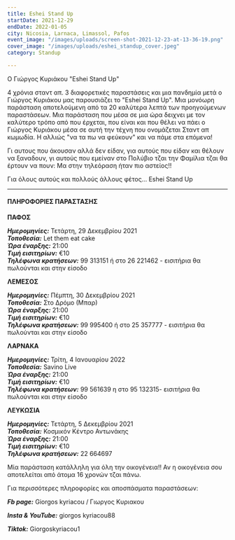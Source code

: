 ```yaml
---
title: Eshei Stand Up
startDate: 2021-12-29
endDate: 2022-01-05
city: Nicosia, Larnaca, Limassol, Pafos
event_image: "/images/uploads/screen-shot-2021-12-23-at-13-36-19.png"
cover_image: "/images/uploads/eshei_standup_cover.jpeg"
category: Standup

---
```

Ο Γιώργος Κυριάκου "Eshei Stand Up"

4 χρόνια σταντ απ. 3 διαφορετικές παραστάσεις και μια πανδημία μετά ο Γιώργος Κυριάκου μας παρουσιάζει το "Eshei Stand Up". Μια μονόωρη παράσταση αποτελούμενη από τα 20 καλύτερα λεπτά των προηγούμενων παραστάσεων. Μια παράσταση που μέσα σε μια ώρα δειχνει με τον καλύτερο τρόπο από που έρχεται, που είναι και που θέλει να πάει ο Γιώργος Κυριάκου μέσα σε αυτή την τέχνη που ονομάζεται Σταντ απ κωμωδία. Η αλλιώς "να τα πω να φεύκουν" και να πάμε στα επόμενα!

Γι αυτους που άκουσαν αλλά δεν είδαν, για αυτούς που είδαν και θέλουν να ξαναδουν, γι αυτούς που εμείναν στο Πολύβιο τζαι την Φαμίλια τζαι θα έρτουν να πουν: Μα στην τηλεόραση ήταν πιο αστείος!!

Για όλους αυτούς και πολλούς άλλους φέτος... Eshei Stand Up

***

#### ΠΛΗΡΟΦΟΡΙΕΣ ΠΑΡΑΣΤΑΣΗΣ

**ΠΑΦΟΣ**

**_Ημερομηνίες:_** Τετάρτη, 29 Δεκεμβρίου 2021  
**_Τοποθεσία:_** Let them eat cake  
**_Ώρα έναρξης:_** 21:00  
**_Τιμή εισιτηρίων:_** €10  
**_Τηλέφωνα κρατήσεων:_**  99 313151 ή στο 26 221462 - εισιτήρια θα πωλούνται και στην είσοδο

**ΛΕΜΕΣΟΣ**

**_Ημερομηνίες:_** Πέμπτη, 30 Δεκεμβρίου 2021  
**_Τοποθεσία:_** Στο Δρόμο (Μπαρ)  
**_Ώρα έναρξης:_** 21:00  
**_Τιμή εισιτηρίων:_** €10  
**_Τηλέφωνα κρατήσεων:_** 99 995400 ή στο 25 357777 - εισιτήρια θα πωλούνται και στην είσοδο

**ΛΑΡΝΑΚΑ**

**_Ημερομηνίες:_** Τρίτη, 4 Ιανουαρίου 2022  
**_Τοποθεσία:_** Savino Live  
**_Ώρα έναρξης:_** 21:00  
**_Τιμή εισιτηρίων:_** €10  
**_Τηλέφωνα κρατήσεων:_**  99 561639 η στο 95 132315- εισιτήρια θα πωλούνται και στην είσοδο

**ΛΕΥΚΩΣΙΑ**

**_Ημερομηνίες:_** Τετάρτη, 5 Δεκεμβρίου 2021  
**_Τοποθεσία:_** Κοσμικόν Κέντρο Αντωνάκης  
**_Ώρα έναρξης:_** 21:00  
**_Τιμή εισιτηρίων:_** €10  
**_Τηλέφωνα κρατήσεων:_**  22 664697

Μία παράσταση κατάλληλη για όλη την οικογένεια!! Αν η οικογένεια σου αποτελείται από άτομα 16 χρονών τζαι πάνω.

Για περισσότερες πληροφορίες και αποσπάσματα παραστάσεων:

**_Fb page:_** Giorgos kyriacou / Γιωργος Κυριακου

**_Insta & YouTube:_** giorgos kyriacou88

**_Tiktok:_** Giorgoskyriacou1
